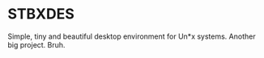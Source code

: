 # STBXDES
Simple, tiny and beautiful desktop environment for Un*x systems. Another big project. Bruh.
